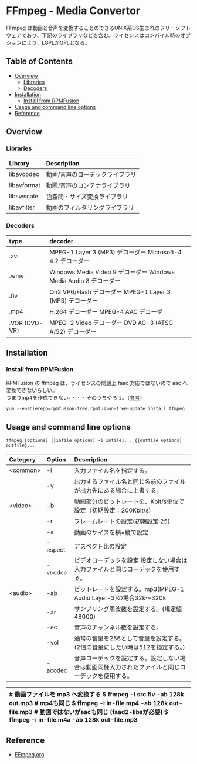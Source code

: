 # FFmpeg - Media Convertor

FFmpeg は動画と音声を変換することのできるUNIX系OS生まれのフリーソフトウェアであり、下記のライブラリなどを含む。ライセンスはコンパイル時のオプションにより、LGPLかGPLとなる。

## Table of Contents <!-- omit in toc -->

- [Overview](#overview)
  - [Libraries](#libraries)
  - [Decoders](#decoders)
- [Installation](#installation)
  - [Install from RPMFusion](#install-from-rpmfusion)
- [Usage and command line options](#usage-and-command-line-options)
- [Reference](#reference)

## Overview

### Libraries

<!-- spell-checker: disable -->
| Library     | Description                     |
| :---------- | :------------------------------ |
| libavcodec  | 動画/音声のコーデックライブラリ |
| libavformat | 動画/音声のコンテナライブラリ   |
| libswscale  | 色空間・サイズ変換ライブラリ    |
| libavfilter | 動画のフィルタリングライブラリ  |
<!-- spell-checker: enable -->

### Decoders

| type          | decoder                                                           |
| :------------ | :---------------------------------------------------------------- |
| .avi          | MPEG-1 Layer 3 (MP3) デコーダー Microsoft-4 4.2 デコーダー        |
| .wmv          | Windows Media Video 9 デコーダー Windows Media Audio 8 デコーダー |
| .flv          | On2 VP6/Flash デコーダー MPEG-1 Layer 3 (MP3) デコーダー          |
| .mp4          | H.264 デコーダー MPEG-4 AAC デコーダ                              |
| .VOR (DVD-VR) | MPEG-2 Video デコーダー DVD AC-3 (ATSC A/52) デコーダー           |

<!-- spell-checker: words ATSC -->

## Installation

### Install from RPMFusion

RPMFusion の ffmpeg は、ライセンスの問題上 faac 対応ではないので aac へ変換できないらしい。  
つまりmp4を作成できない。・・・そのうちやろう。（[参考](http://www.hyde-tech.com/~hyde/fedora_12_installation_notes.html#ffmpeg)）

<!-- spell-checker: words faac -->

<!-- spell-checker: disable -->
```shell
yum --enablerepo=rpmfusion-free,rpmfusion-free-update install ffmpeg
```
<!-- spell-checker: enable -->

## Usage and command line options

<!-- spell-checker: disable -->
```shell
ffmpeg [options] [[infile options] -i infile]... {[outfile options] outfile}... 
```
<!-- spell-checker: enable -->

| Category   | Option   | Description                                                                                      |
| :--------- | :------- | :----------------------------------------------------------------------------------------------- |
| \<common\> | \-i      | 入力ファイル名を指定する。                                                                       |
|            | \-y      | 出力するファイル名と同じ名前のファイルが出力先にある場合に上書する。                             |
| \<video\>  | \-b      | 動画部分のビットレートを、Kbit/s単位で設定（初期設定：200Kbit/s)                                 |
|            | \-r      | フレームレートの設定(初期設定:25)                                                                |
|            | \-s      | 動画のサイズを横×縦で設定                                                                        |
|            | \-aspect | アスペクト比の設定                                                                               |
|            | \-vcodec | ビデオコーデックを設定 設定しない場合は入力ファイルと同じコーデックを使用する。                  |
| \<audio\>  | \-ab     | ビットレートを設定する。mp3(MPEG-1 Audio Layer-3)の場合32k〜320k                                 |
|            | \-ar     | サンプリング周波数を設定する。(規定値48000)                                                      |
|            | \-ac     | 音声のチャンネル数を設定する。                                                                   |
|            | \-vol    | 通常の音量を256として音量を設定する。(2倍の音量にしたい時は512を指定する。)                      |
|            | \-acodec | 音声コーデックを設定する。設定しない場合は動画同様入力されたファイルと同じコーデックを使用する。 |

| \# 動画ファイルを mp3 へ変換する  $ ffmpeg \-i src.flv \-ab 128k out.mp3 \# mp4も同じ $ ffmpeg \-i in-file.mp4 \-ab 128k out-file.mp3 \# 動画ではないがaacも同じ (faad2-libsが必要) $ ffmpeg \-i in-file.m4a \-ab 128k out-file.mp3 |
| :---------------------------------------------------------------------------------------------------------------------------------------------------------------------------------------------------------------------------------- |

<!-- spell-checker: words faad Kbit acodec vcodec -->

## Reference

- [FFmpeg.org](http://ffmpeg.org/index.html)
